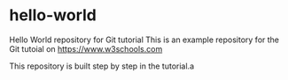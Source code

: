 # hello-world
Hello World repository for Git tutorial
This is an example repository for the Git tutoial on https://www.w3schools.com

This repository is built step by step in the tutorial.a
